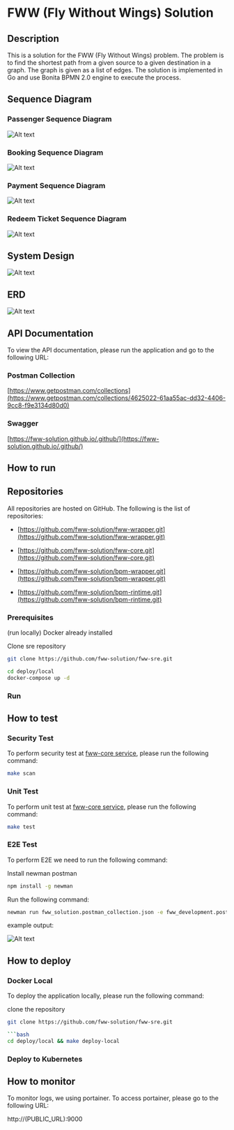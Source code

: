# FWW (Fly Without Wings) Solution
## Description
This is a solution for the FWW (Fly Without Wings) problem. The problem is to find the shortest path from a given source to a given destination in a graph. The graph is given as a list of edges. The solution is implemented in Go and use Bonita BPMN 2.0 engine to execute the process.

## Sequence Diagram

### Passenger Sequence Diagram

![Alt text](./profile/image-2.png)

### Booking Sequence Diagram

![Alt text](./profile/image-3.png)

### Payment Sequence Diagram

![Alt text](./profile/image-4.png)

### Redeem Ticket Sequence Diagram

![Alt text](./profile/image-5.png)

## System Design

![Alt text](./profile/image-6.png)

## ERD

![Alt text](./profile/image.png)

## API Documentation

To view the API documentation, please run the application and go to the following URL:

### Postman Collection

[https://www.getpostman.com/collections](https://www.getpostman.com/collections/4625022-61aa55ac-dd32-4406-9cc8-f9e3134d80d0)

### Swagger

[https://fww-solution.github.io/.github/](https://fww-solution.github.io/.github/)

## How to run

## Repositories

All repositories are hosted on GitHub. The following is the list of repositories:

- [https://github.com/fww-solution/fww-wrapper.git](https://github.com/fww-solution/fww-wrapper.git)

- [https://github.com/fww-solution/fww-core.git](https://github.com/fww-solution/fww-core.git)

- [https://github.com/fww-solution/bpm-wrapper.git](https://github.com/fww-solution/bpm-wrapper.git)

- [https://github.com/fww-solution/bpm-rintime.git](https://github.com/fww-solution/bpm-rintime.git)

### Prerequisites

(run locally)
Docker already installed

Clone sre repository

```bash
git clone https://github.com/fww-solution/fww-sre.git
```

```bash
cd deploy/local
docker-compose up -d
```

### Run

## How to test

### Security Test

To perform security test at [fww-core service](https://github.com/fww-solution/fww-core.git), please run the following command:

```bash
make scan
```

### Unit Test

To perform unit test at [fww-core service](https://github.com/fww-solution/fww-core.git), please run the following command:

```bash
make test
```

### E2E Test

To perform E2E we need to run the following command:

Install newman postman

```bash
npm install -g newman
```

Run the following command:

```bash
newman run fww_solution.postman_collection.json -e fww_development.postman_environment.json
```

example output:

![Alt text](./profile/image-1.png)

## How to deploy

### Docker Local

To deploy the application locally, please run the following command:

clone the repository

```bash
git clone https://github.com/fww-solution/fww-sre.git

```bash
cd deploy/local && make deploy-local
```

### Deploy to Kubernetes

## How to monitor

To monitor logs, we using portainer. To access portainer, please go to the following URL:

http://(PUBLIC_URL):9000
